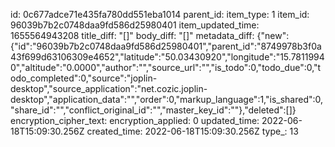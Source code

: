 id: 0c677adce71e435fa780dd551eba1014
parent_id: 
item_type: 1
item_id: 96039b7b2c0748daa9fd586d25980401
item_updated_time: 1655564943208
title_diff: "[]"
body_diff: "[]"
metadata_diff: {"new":{"id":"96039b7b2c0748daa9fd586d25980401","parent_id":"8749978b3f0a43f699d63106309e4652","latitude":"50.03430920","longitude":"15.78119940","altitude":"0.0000","author":"","source_url":"","is_todo":0,"todo_due":0,"todo_completed":0,"source":"joplin-desktop","source_application":"net.cozic.joplin-desktop","application_data":"","order":0,"markup_language":1,"is_shared":0,"share_id":"","conflict_original_id":"","master_key_id":""},"deleted":[]}
encryption_cipher_text: 
encryption_applied: 0
updated_time: 2022-06-18T15:09:30.256Z
created_time: 2022-06-18T15:09:30.256Z
type_: 13